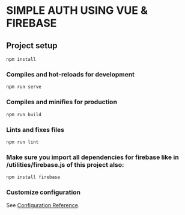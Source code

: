 # SIMPLE AUTH USING VUE & FIREBASE

## Project setup
```
npm install
```

### Compiles and hot-reloads for development
```
npm run serve
```

### Compiles and minifies for production
```
npm run build
```

### Lints and fixes files
```
npm run lint
```
### Make sure you import all dependencies for firebase like in /utilities/firebase.js of this project also:
```
npm install firebase
```

### Customize configuration
See [Configuration Reference](https://cli.vuejs.org/config/).
